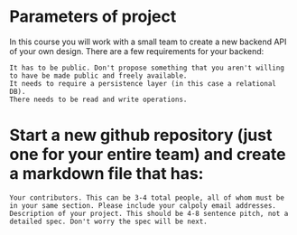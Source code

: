 # Parameters of project

In this course you will work with a small team to create a new backend API of your own design. There are a few requirements for your backend:

    It has to be public. Don't propose something that you aren't willing to have be made public and freely available.
    It needs to require a persistence layer (in this case a relational DB).
    There needs to be read and write operations.

# Start a new github repository (just one for your entire team) and create a markdown file that has:

    Your contributors. This can be 3-4 total people, all of whom must be in your same section. Please include your calpoly email addresses.
    Description of your project. This should be 4-8 sentence pitch, not a detailed spec. Don't worry the spec will be next.


